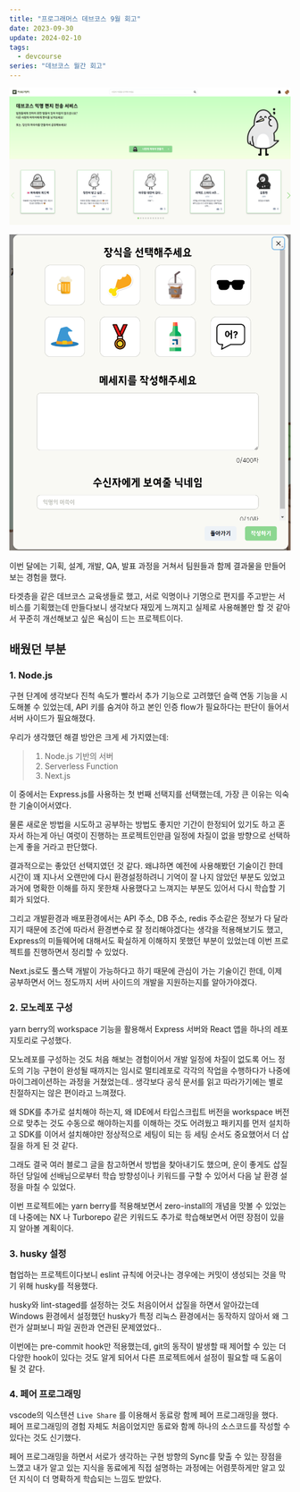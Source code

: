```yaml
---
title: "프로그래머스 데브코스 9월 회고"
date: 2023-09-30
update: 2024-02-10
tags:
  - devcourse
series: "데브코스 월간 회고"
---
```


![머쓱 레터](./musseuk.png)

![편지 모달](./modal.png)

이번 달에는 기획, 설계, 개발, QA, 발표 과정을 거쳐서 팀원들과 함께 결과물을 만들어보는 경험을 했다.

타겟층을 같은 데브코스 교육생들로 했고, 서로 익명이나 기명으로 편지를 주고받는 서비스를 기획했는데 만들다보니 생각보다 재밌게 느껴지고 실제로 사용해볼만 할 것 같아서 꾸준히 개선해보고 싶은 욕심이 드는 프로젝트이다.

## 배웠던 부분

### 1. Node.js

구현 단계에 생각보다 진척 속도가 빨라서 추가 기능으로 고려했던 슬랙 연동 기능을 시도해볼 수 있었는데, API 키를 숨겨야 하고 본인 인증 flow가 필요하다는 판단이 들어서 서버 사이드가 필요해졌다.

우리가 생각했던 해결 방안은 크게 세 가지였는데:

> 1. Node.js 기반의 서버
> 2. Serverless Function
> 3. Next.js

이 중에서는 Express.js를 사용하는 첫 번째 선택지를 선택했는데, 가장 큰 이유는 익숙한 기술이어서였다.

물론 새로운 방법을 시도하고 공부하는 방법도 좋지만 기간이 한정되어 있기도 하고 혼자서 하는게 아닌 여럿이 진행하는 프로젝트인만큼 일정에 차질이 없을 방향으로 선택하는게 좋을 거라고 판단했다.

결과적으로는 좋았던 선택지였던 것 같다. 왜냐하면 예전에 사용해봤던 기술이긴 한데 시간이 꽤 지나서 오랜만에 다시 환경설정하려니 기억이 잘 나지 않았던 부분도 있었고 과거에 명확한 이해를 하지 못한채 사용했다고 느껴지는 부분도 있어서 다시 학습할 기회가 되었다.

그리고 개발환경과 배포환경에서는 API 주소, DB 주소, redis 주소같은 정보가 다 달라지기 때문에 조건에 따라서 환경변수로 잘 정리해야겠다는 생각을 적용해보기도 했고, Express의 미들웨어에 대해서도 확실하게 이해하지 못했던 부분이 있었는데 이번 프로젝트를 진행하면서 정리할 수 있었다.

Next.js로도 풀스택 개발이 가능하다고 하기 때문에 관심이 가는 기술이긴 한데, 이제 공부하면서 어느 정도까지 서버 사이드의 개발을 지원하는지를 알아가야겠다.

### 2. 모노레포 구성

yarn berry의 workspace 기능을 활용해서 Express 서버와 React 앱을 하나의 레포지토리로 구성했다.

모노레포를 구성하는 것도 처음 해보는 경험이어서 개발 일정에 차질이 없도록 어느 정도의 기능 구현이 완성될 때까지는 임시로 멀티레포로 각각의 작업을 수행하다가 나중에 마이그레이션하는 과정을 거쳤었는데.. 생각보다 공식 문서를 읽고 따라가기에는 별로 친절하지는 않은 편이라고 느껴졌다.

왜 SDK를 추가로 설치해야 하는지, 왜 IDE에서 타입스크립트 버전을 workspace 버전으로 맞추는 것도 수동으로 해야하는지를 이해하는 것도 어려웠고 패키지를 먼저 설치하고 SDK를 이어서 설치해야만 정상적으로 세팅이 되는 등 세팅 순서도 중요했어서 더 삽질을 하게 된 것 같다.

그래도 결국 여러 블로그 글을 참고하면서 방법을 찾아내기도 했으며, 운이 좋게도 삽질하던 당일에 선배님으로부터 학습 방향성이나 키워드를 구할 수 있어서 다음 날 환경 설정을 마칠 수 있었다.

이번 프로젝트에는 yarn berry를 적용해보면서 zero-install의 개념을 맛볼 수 있었는데 나중에는 NX 나 Turborepo 같은 키워드도 추가로 학습해보면서 어떤 장점이 있을지 알아볼 계획이다.

### 3. husky 설정

협업하는 프로젝트이다보니 eslint 규칙에 어긋나는 경우에는 커밋이 생성되는 것을 막기 위해 husky를 적용했다.

husky와 lint-staged를 설정하는 것도 처음이어서 삽질을 하면서 알아갔는데 Windows 환경에서 설정했던 husky가 특정 리눅스 환경에서는 동작하지 않아서 왜 그런가 살펴보니 파일 권한과 연관된 문제였었다..

이번에는 pre-commit hook만 적용했는데, git의 동작이 발생할 때 제어할 수 있는 더 다양한 hook이 있다는 것도 알게 되어서 다른 프로젝트에서 설정이 필요할 때 도움이 될 것 같다.

### 4. 페어 프로그래밍

vscode의 익스텐션 `Live Share` 를 이용해서 동료랑 함께 페어 프로그래밍을 했다.  
페어 프로그래밍의 경험 자체도 처음이었지만 동료와 함께 하나의 소스코드를 작성할 수 있다는 것도 신기했다.

페어 프로그래밍을 하면서 서로가 생각하는 구현 방향의 Sync를 맞출 수 있는 장점을 느꼈고 내가 알고 있는 지식을 동료에게 직접 설명하는 과정에는 어렴풋하게만 알고 있던 지식이 더 명확하게 학습되는 느낌도 받았다.
